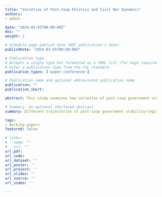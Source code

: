 ```yaml
---
title: "Varieties of Post-Coup Politics and Civil War Dynamics"
authors:
- admin

date: "2024-03-01T00:00:00Z"
doi: ""
weight: 2

# Schedule page publish date (NOT publication's date).
publishDate: "2024-03-01T00:00:00Z"

# Publication type.
# Accepts a single type but formatted as a YAML list (for Hugo requirements).
# Enter a publication type from the CSL standard.
publication_types: ['paper-conference']

# Publication name and optional abbreviated publication name.
publication: ""
publication_short: 

abstract: This study examines how varieties of post-coup government stability shape the dynamics of civil wars. Post-coup trajectories of government vary widely, and these differences are especially consequential in countries already experiencing civil conflict. In such contexts, coup attempts can either exacerbate violence or open opportunities for peace. Nevertheless, existing studies on political stability often focus on single observable outcomes—such as regime change, leader survival, or violence—without accounting for the latent dynamics that produce them. Drawing on original measures of post-coup government stability, derived from a broad set of political, economic, and conflict indicators, the analysis distinguishes among stability achieved through legitimacy-building, stability enforced through repression, and continued instability. Using cross-national monthly data on coup-affected countries engaged in civil war, the study evaluates the effects of these trajectories of government stability on conflict severity, conflict management, and resolution outcomes. The findings show that legitimacy-building after coups significantly increases the likelihood of peace agreements and reduces conflict severity by mitigating various components of commitment problems, whereas other trajectories have little effect or may even worsen conflict dynamics. This study underscores the importance of not only \textit{whether} stability is restored after coups, but also \textit{how} it is restored: for long-term peace, peacebuilding efforts should prioritize rebuilding government stability through legitimacy-building. The findings also advance our understanding of commitment problems by revealing their varied intensities across different political contexts and by identifying specific mechanisms through which they can be resolved.

# Summary. An optional shortened abstract.
summary: Different trajectories of post-coup government stability—legitimacy-building, repression, or continued instability—shape civil war dynamics, with legitimacy-building reducing conflict severity and fostering peace while other trajectories have little or adverse effects.

tags:
- Working papers
featured: false

# links:
# - name: ""
#   url: ""
url_pdf:  
url_code: 
url_dataset: ''
url_poster: ''
url_project: ''
url_slides: ''
url_source: ''
url_video: ''

---
```

